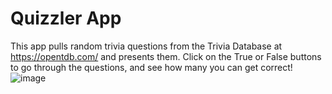 # Quizzler App
This app pulls random trivia questions from the Trivia Database at https://opentdb.com/ and presents them. Click on the True or False buttons to go through the questions, and see how many you can get correct!
![image](https://github.com/TheAltoidian/quizzler-app/assets/95263095/5815b032-becb-4216-bd5f-a89f4df09a5e)
